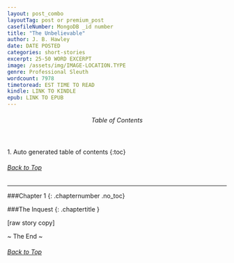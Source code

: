 ```yaml
---
layout: post_combo
layoutTag: post or premium_post
casefileNumber: MongoDB _id number
title: "The Unbelievable"
author: J. B. Hawley
date: DATE POSTED
categories: short-stories
excerpt: 25-50 WORD EXCERPT
image: /assets/img/IMAGE-LOCATION.TYPE
genre: Professional Sleuth
wordcount: 7978
timetoread: EST TIME TO READ
kindle: LINK TO KINDLE
epub: LINK TO EPUB
--- 
```


<section id="toc" class="toc">
  <header>
    <h6>Table of Contents</h6>
  </header>
<div id="drawer" markdown="1">
1. Auto generated table of contents
{:toc}
</div>
</section> <!-- table-of-contents -->

<h6 class="btt"><a href="#top">Back to Top</a></h6>
<hr>

###Chapter 1
{: .chapternumber .no_toc}

###The Inquest
{: .chaptertitle }

[raw story copy]

<p id="theend">~ The End ~
<h6 class="btt"><a href="#top">Back to Top</a></h6>